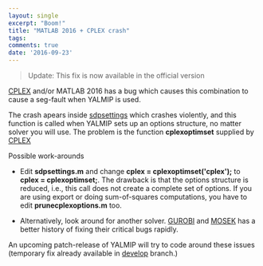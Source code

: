 ```yaml
---
layout: single
excerpt: "Boom!"
title: "MATLAB 2016 + CPLEX crash"
tags: 
comments: true
date: '2016-09-23'
---
```


> Update: This fix is now available in the official version

[CPLEX](/solver/cplex) and/or MATLAB 2016 has a bug which causes this combination to cause a seg-fault when YALMIP is used.

The crash apears inside [sdpsettings](/command/sdpsettings) which crashes violently, and this function is called when YALMIP sets up an options structure, no matter solver you will use. The problem is the function **cplexoptimset** supplied by [CPLEX](/solver/cplex)

Possible work-arounds

* Edit **sdpsettings.m** and change **cplex = cplexoptimset('cplex');** to **cplex = cplexoptimset;**. The drawback is that the options structure is reduced, i.e., this call does not create a complete set of options. If you are using export or doing sum-of-squares computations, you have to edit **prunecplexoptions.m** too.

* Alternatively, look around for another solver. [GUROBI](/solver/gurobi) and [MOSEK](/solver/mosek) has a better history of fixing their critical bugs rapidly.

An upcoming patch-release of YALMIP will try to code around these issues (temporary fix already available in [develop](https://github.com/yalmip/YALMIP/archive/develop.zip) branch.)
